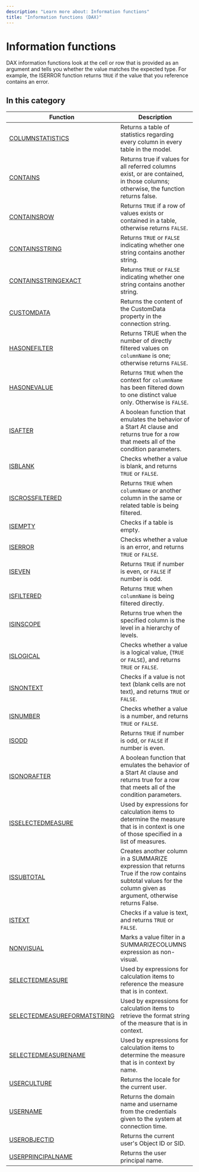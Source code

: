 ```yaml
---
description: "Learn more about: Information functions"
title: "Information functions (DAX)"
---
```

# Information functions

DAX information functions look at the cell or row that is provided as an argument and tells you whether the value matches the expected type. For example, the ISERROR function returns `TRUE` if the value that you reference contains an error.  
  
## In this category  

|Function  |Description  |
|---------|---------|
|[COLUMNSTATISTICS](columnstatistics-function-dax.md)     | Returns a table of statistics regarding every column in every table in the model.         |
|[CONTAINS](contains-function-dax.md)     | Returns true if values for all referred columns exist, or are contained, in those columns; otherwise, the function returns false.         |
|[CONTAINSROW](containsrow-function-dax.md)     | Returns `TRUE` if a row of values exists or contained in a table, otherwise returns `FALSE`.          |
|[CONTAINSSTRING](containsstring-function-dax.md)    |  Returns `TRUE` or `FALSE` indicating whether one string contains another string.         |
|[CONTAINSSTRINGEXACT](containsstringexact-function-dax.md)     |  Returns `TRUE` or `FALSE` indicating whether one string contains another string.       |
|[CUSTOMDATA](customdata-function-dax.md)     | Returns the content of the CustomData property in the connection string.         |
|[HASONEFILTER](hasonefilter-function-dax.md)      |  Returns TRUE when the number of directly filtered values on `columnName` is one; otherwise returns `FALSE`.        |
|[HASONEVALUE](hasonevalue-function-dax.md)     |  Returns `TRUE` when the context for `columnName` has been filtered down to one distinct value only. Otherwise is `FALSE`.        |
|[ISAFTER](isafter-function-dax.md)     | A boolean function that emulates the behavior of a Start At clause and returns true for a row that meets all of the condition parameters.        |
|[ISBLANK](isblank-function-dax.md)     | Checks whether a value is blank, and returns `TRUE` or `FALSE`.         |
|[ISCROSSFILTERED](iscrossfiltered-function-dax.md)      |  Returns `TRUE` when `columnName` or another column in the same or related table is being filtered.         |
|[ISEMPTY](isempty-function-dax.md)     |  Checks if a table is empty.       |
|[ISERROR](iserror-function-dax.md)      |  Checks whether a value is an error, and returns `TRUE` or `FALSE`.        |
|[ISEVEN](iseven-function-dax.md)      |  Returns `TRUE` if number is even, or `FALSE` if number is odd.       |
|[ISFILTERED](isfiltered-function-dax.md)     |  Returns `TRUE` when `columnName` is being filtered directly.       |
|[ISINSCOPE](isinscope-function-dax.md)      | Returns true when the specified column is the level in a hierarchy of levels.        |
|[ISLOGICAL](islogical-function-dax.md)     | Checks whether a value is a logical value, (`TRUE` or `FALSE`), and returns `TRUE` or `FALSE`.          |
|[ISNONTEXT](isnontext-function-dax.md)     | Checks if a value is not text (blank cells are not text), and returns `TRUE` or `FALSE`.          |
|[ISNUMBER](isnumber-function-dax.md)      | Checks whether a value is a number, and returns `TRUE` or `FALSE`.        |
|[ISODD](isodd-function-dax.md)      | Returns `TRUE` if number is odd, or `FALSE` if number is even.        |
|[ISONORAFTER](isonorafter-function-dax.md)     | A boolean function that emulates the behavior of a Start At clause and returns true for a row that meets all of the condition parameters.        |
|[ISSELECTEDMEASURE](isselectedmeasure-function-dax.md)|   Used by expressions for calculation items to determine the measure that is in context is one of those specified in a list of measures.   |
|[ISSUBTOTAL](issubtotal-function-dax.md)       |  Creates another column in a SUMMARIZE expression that returns True if the row contains subtotal values for the column given as argument, otherwise returns False.        |
|[ISTEXT](istext-function-dax.md)     | Checks if a value is text, and returns `TRUE` or `FALSE`.          |
|[NONVISUAL](nonvisual-function-dax.md)     |  Marks a value filter in a SUMMARIZECOLUMNS expression as non-visual.       |
|[SELECTEDMEASURE](selectedmeasure-function-dax.md) |   Used by expressions for calculation items to reference the measure that is in context.   |
|[SELECTEDMEASUREFORMATSTRING](selectedmeasureformatstring-function-dax.md) |   Used by expressions for calculation items to retrieve the format string of the measure that is in context.   |
|[SELECTEDMEASURENAME](selectedmeasurename-function-dax.md) |   Used by expressions for calculation items to determine the measure that is in context by name.   |
|[USERCULTURE](userculture-function-dax.md)   |Returns the locale for the current user.    |
|[USERNAME](username-function-dax.md)    |  Returns the domain name and username from the credentials given to the system at connection time.        |
|[USEROBJECTID](userobjectid-function-dax.md)    |  Returns the current user's Object ID or SID.       |
|[USERPRINCIPALNAME](userprincipalname-function-dax.md)    |  Returns the user principal name.       |
